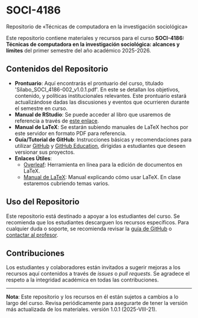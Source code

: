 # SOCI-4186
Repositorio de «Técnicas de computadora en la investigación sociológica»

Este repositorio contiene materiales y recursos para el curso **SOCI-4186: Técnicas de computadora en la investigación sociológica: alcances y límites** del primer semestre del año académico 2025-2026. 

## Contenidos del Repositorio

- **Prontuario**: Aquí encontrarás el prontuario del curso, titulado 'Sílabo_SOCI_4186-002_v1.0.1.pdf'. En este se detallan los objetivos, contenido, y políticas institucionales relevantes. Este prontuario estará actualizándose dadas las discusiones y eventos que ocurrieren durante el semestre en curso.
- **Manual de RStudio**: Se puede acceder al libro que usaremos de referencia a través de [este enlace](https://rafalab.dfci.harvard.edu/dslibro/).
- **Manual de LaTeX**: Se estarán subiendo manuales de LaTeX hechos por este servidor en formato PDF para referencia.
- **Guía/Tutorial de GitHub**: Instrucciones básicas y recomendaciones para utilizar [GitHub](https://docs.github.com/es/get-started) y [GitHub Education](https://docs.github.com/es/education/explore-the-benefits-of-teaching-and-learning-with-github-education/github-education-for-students/apply-to-github-education-as-a-student), dirigidas a estudiantes que deseen versionar sus proyectos.
- **Enlaces Útiles**:
  - [Overleaf](https://www.overleaf.com/): Herramienta en línea para la edición de documentos en LaTeX.
  - [Manual de LaTeX](https://manualdelatex.com): Manual explicando cómo usar LaTeX. En clase estaremos cubriendo temas varios.

## Uso del Repositorio

Este repositorio está destinado a apoyar a los estudiantes del curso. Se recomienda que los estudiantes descarguen los recursos específicos. Para cualquier duda o soporte, se recomienda revisar la [guía de GitHub](https://docs.github.com/es/get-started/start-your-journey) o [contactar al profesor](mailto:rashid.marcano@upr.edu).

## Contribuciones

Los estudiantes y colaboradores están invitados a sugerir mejoras a los recursos aquí contenidos a través de *issues* o *pull requests*. Se agradece el respeto a la integridad académica en todas las contribuciones.

---

**Nota**: Este repositorio y los recursos en él están sujetos a cambios a lo largo del curso. Revisa periódicamente para asegurarte de tener la versión más actualizada de los materiales.
versión 1.0.1 (2025-VIII-21).

